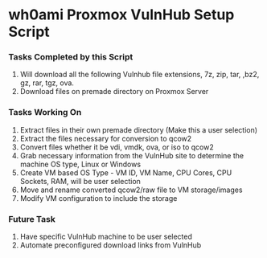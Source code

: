 # wh0ami Proxmox VulnHub Setup Script

### Tasks Completed by this Script

1. Will download all the following Vulnhub file extensions, 7z, zip, tar, ,bz2, gz, rar, tgz, ova.
2. Download files on premade directory on Proxmox Server


### Tasks Working On

1. Extract files in their own premade directory (Make this a user selection)
2. Extract the files necessary for conversion to qcow2
3. Convert files whether it be vdi, vmdk, ova, or iso to qcow2
4. Grab necessary information from the VulnHub site to determine the machine OS type, Linux or Windows
5. Create VM based OS Type
        - VM ID, VM Name, CPU Cores, CPU Sockets, RAM, will be user selection
6. Move and rename converted qcow2/raw file to VM storage/images
7. Modify VM configuration to include the storage

### Future Task

1. Have specific VulnHub machine to be user selected
2. Automate preconfigured download links from VulnHub
